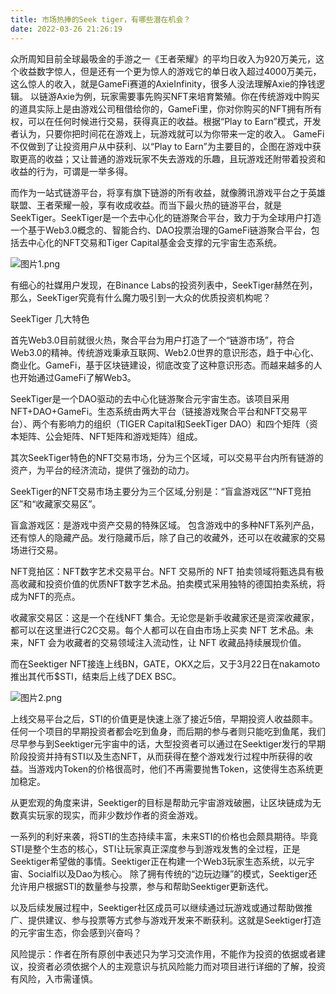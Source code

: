 ```yaml
---
title: 市场热捧的Seek tiger，有哪些潜在机会？
date: 2022-03-26 21:26:19
---
```

众所周知目前全球最吸金的手游之一《王者荣耀》的平均日收入为920万美元，这个收益数字惊人，但是还有一个更为惊人的游戏它的单日收入超过4000万美元，这么惊人的收入，就是GameFi赛道的AxieInfinity，很多人没法理解Axie的挣钱逻辑。
以链游Axie为例，玩家需要事先购买NFT来培育繁殖。你在传统游戏中购买的道具实际上是由游戏公司租借给你的，GameFi里，你对你购买的NFT拥有所有权，可以在任何时候进行交易，获得真正的收益。根据“Play to Earn”模式，开发者认为，只要你把时间花在游戏上，玩游戏就可以为你带来一定的收入。
GameFi不仅做到了让投资用户从中获利、以“Play to Earn”为主要目的，企图在游戏中获取更高的收益；又让普通的游戏玩家不失去游戏的乐趣，且玩游戏还附带着投资和收益的行为，可谓是一举多得。

而作为一站式链游平台，将享有旗下链游的所有收益，就像腾讯游戏平台之于英雄联盟、王者荣耀一般，享有收成收益。而当下最火热的链游平台，就是SeekTiger。SeekTiger是一个去中心化的链游聚合平台，致力于为全球用户打造一个基于Web3.0概念的、智能合约、DAO投票治理的GameFi链游聚合平台，包括去中心化的NFT交易和Tiger Capital基金会支撑的元宇宙生态系统。


![图片1.png](https://smartsignature-img.oss-cn-hongkong.aliyuncs.com/article/2022/03/26/319e8f198acd9cf13828578638e3e841.png)

有细心的社媒用户发现，在Binance Labs的投资列表中，SeekTiger赫然在列，那么，SeekTiger究竟有什么魔力吸引到一大众的优质投资机构呢？


SeekTiger 几大特色

首先Web3.0目前就很火热，聚合平台为用户打造了一个“链游市场”，符合Web3.0的精神。传统游戏秉承互联网、Web2.0世界的意识形态，趋于中心化、商业化。GameFi，基于区块链建设，彻底改变了这种意识形态。而越来越多的人也开始通过GameFi了解Web3。

SeekTiger是一个DAO驱动的去中心化链游聚合元宇宙生态。该项目采用 NFT+DAO+GameFi。生态系统由两大平台（链接游戏聚合平台和NFT交易平台）、两个有影响力的组织（TIGER Capital和SeekTiger DAO）和四个矩阵（资本矩阵、公会矩阵、NFT矩阵和游戏矩阵）组成。


其次SeekTiger特色的NFT交易市场，分为三个区域，可以交易平台内所有链游的资产，为平台的经济流动，提供了强劲的动力。

SeekTiger的NFT交易市场主要分为三个区域,分别是：“盲盒游戏区”“NFT竞拍区”和“收藏家交易区”。

盲盒游戏区：是游戏中资产交易的特殊区域。
包含游戏中的多种NFT系列产品，还有惊人的隐藏产品。发行隐藏币后，除了自己的收藏外，还可以在收藏家的交易场进行交易。

NFT竞拍区：NFT数字艺术交易平台。NFT 交易所的 NFT 拍卖领域将甄选具有极高收藏和投资价值的优质NFT数字艺术品。拍卖模式采用独特的德国拍卖系统，将成为NFT的亮点。

收藏家交易区：这是一个在线NFT 集合。无论您是新手收藏家还是资深收藏家，都可以在这里进行C2C交易。每个人都可以在自由市场上买卖 NFT 艺术品。未来，NFT 会为收藏者的交易领域注入流动性，让 NFT 收藏品持续展现价值。

而在Seektiger NFT接连上线BN，GATE，OKX之后，又于3月22日在nakamoto推出其代币$STI，结束后上线了DEX BSC。

![图片2.png](https://smartsignature-img.oss-cn-hongkong.aliyuncs.com/article/2022/03/26/b7fc135919f2f14bfb4b74bfb31142ea.png)

上线交易平台之后，STI的价值更是快速上涨了接近5倍，早期投资人收益颇丰。任何一个项目的早期投资者都会吃到鱼身，而后期的参与者则只能吃到鱼尾，我们尽早参与到Seektiger元宇宙中的话，大型投资者可以通过在Seektiger发行的早期阶段投资并持有STI以及生态NFT，从而获得在整个游戏发行过程中所获得的收益。当游戏内Token的价格很高时，他们不再需要抛售Token，这使得生态系统更加稳定。 

从更宏观的角度来讲，Seektiger的目标是帮助元宇宙游戏破圈，让区块链成为无数真实玩家的现实，而非少数炒作者的资金游戏。

一系列的利好来袭，将STI的生态持续丰富，未来STI的价格也会颇具期待。毕竟STI是整个生态的核心，STI让玩家真正深度参与到游戏发售的全过程，正是Seektiger希望做的事情。Seektiger正在构建一个Web3玩家生态系统，以元宇宙、Socialfi以及Dao为核心。 除了拥有传统的“边玩边赚”的模式，Seektiger还允许用户根据STI的数量参与投票，参与和帮助Seektiger更新迭代。

以及后续发展过程中，Seektiger社区成员可以继续通过玩游戏或通过帮助做推广、提供建议、参与投票等方式参与游戏开发来不断获利。这就是Seektiger打造的元宇宙生态，你会感到兴奋吗？

风险提示：作者在所有原创中表述只为学习交流作用，不能作为投资的依据或者建议，投资者必须依据个人的主观意识与抗风险能力而对项目进行详细的了解，投资有风险，入市需谨慎。



